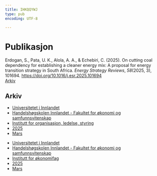 ```yaml
---
title: IHKQQYWJ
type: pub
encoding: UTF-8

---
```

<h1>Publikasjon</h1>
<article id="csl-bib-container-IHKQQYWJ" class="csl-bib-container">
  <div class="csl-bib-body"> <div class="csl-entry">Erdogan, S., Pata, U. K., Alola, A. A., &#38; Echebiri, C. (2025). On cutting coal dependency for establishing a cleaner energy mix: A proposal for energy transition strategy in South Africa. <i>Energy Strategy Reviews</i>, <i>58</i>(2025, 3), 101694. <a href="https://doi.org/10.1016/j.esr.2025.101694">https://doi.org/10.1016/j.esr.2025.101694</a></div> </div>
  <div class="csl-bib-buttons">
    <a href="#taxonomy-article-IHKQQYWJ" alt="archive" class="csl-bib-button">Arkiv</a>
  </div>
  <div id="csl-bib-meta-container-IHKQQYWJ"></div>
</article>
<div id="csl-bib-meta-IHKQQYWJ" class="csl-bib-meta">
  <article id="taxonomy-article-IHKQQYWJ" class="taxonomy-article">
    <h1>Arkiv</h1>
    <ul>
      <li><a href="{{< params subfolder >}}nn/archive/?key=3DCRN523">Universitetet i Innlandet</a></li>
      <li><a href="{{< params subfolder >}}nn/archive/?key=DU8Q9LN9">Handelshøgskolen Innlandet - Fakultet for økonomi og samfunnsvitenskap</a></li>
      <li><a href="{{< params subfolder >}}nn/archive/?key=4LUWR3ZM">Institutt for organisasjon, ledelse, styring</a></li>
      <li><a href="{{< params subfolder >}}nn/archive/?key=UY24A2N9">2025</a></li>
      <li><a href="{{< params subfolder >}}nn/archive/?key=BJYJ744M">Mars</a></li>
    </ul>
    <ul>
      <li><a href="{{< params subfolder >}}nn/archive/?key=3DCRN523">Universitetet i Innlandet</a></li>
      <li><a href="{{< params subfolder >}}nn/archive/?key=DU8Q9LN9">Handelshøgskolen Innlandet - Fakultet for økonomi og samfunnsvitenskap</a></li>
      <li><a href="{{< params subfolder >}}nn/archive/?key=3IQA89I8">Institutt for økonomifag</a></li>
      <li><a href="{{< params subfolder >}}nn/archive/?key=7XFLPQNF">2025</a></li>
      <li><a href="{{< params subfolder >}}nn/archive/?key=TMTKYIJM">Mars</a></li>
    </ul>
  </article>
</div>
